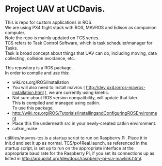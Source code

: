 # Project UAV at UCDavis.
This is repo for custom applications in ROS.  
We are using PX4 flight stack with ROS, MAVROS and Edison as companion computer.  
Note the repo is mainly updated on TCS series.  
TCS refers to Task Control Software, which is task scheduler/manager for Tasks.  
Task is broad concept about things that UAV can do, including moving, data collecting, collision avoidance, etc.  

This repository is a ROS package.  
In order to compile and use this:  
+ wiki.ros.org/ROS/Installation  
+ You will also need to install mavros ( http://dev.px4.io/ros-mavros-installation.html ), we are currently using kinetic.  
+ Not sure about ROS version compatibility, will update that later.  
This is compiled and managed using catkin.  
To use this package,  
+ http://wiki.ros.org/ROS/Tutorials/InstallingandConfiguringROSEnvironment  
+ Place this file underneath src in your newly-created catkin environment.  
+ catkin_make  

utilities/mavros-tcs is a startup script to run on Raspberry Pi. Place it in init.d and set it up as normal.
TCS/px4Real.launch, as referenced in the startup script, is set up to run on the appropriate interface at the appropriate baud rate for the Raspberry Pi, if you set its connections up as listed in <http://ardupilot.org/dev/docs/raspberry-pi-via-mavlink.html>.


